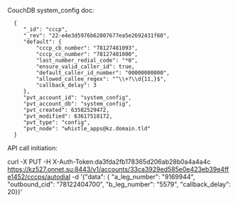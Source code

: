 CouchDB system_config doc:

      {
         "_id": "cccp",
         "_rev": "22-e4e3d5976b62807677ea5e2692431f60",
         "default": {
             "cccp_cb_number": "78127481093",
             "cccp_cc_number": "78127481000",
             "last_number_redial_code": "*0",
             "ensure_valid_caller_id": true,
             "default_caller_id_number": "00000000000",
             "allowed_callee_regex": "^\\+?\\d{11,}$",
             "callback_delay": 3
         },
         "pvt_account_id": "system_config",
         "pvt_account_db": "system_config",
         "pvt_created": 63582529472,
         "pvt_modified": 63617518172,
         "pvt_type": "config",
         "pvt_node": "whistle_apps@kz.domain.tld"
      }



API call initiation:

curl -X PUT -H X-Auth-Token:da3fda2fb178365d206ab28b0a4a4a4c https://kz527.onnet.su:8443/v1/accounts/33ca3929ed585e0e423eb39e4ffe1452/cccps/autodial -d '{"data": { "a_leg_number": "9169944", "outbound_cid": "78122404700", "b_leg_number": "5579", "callback_delay": 20}}'

